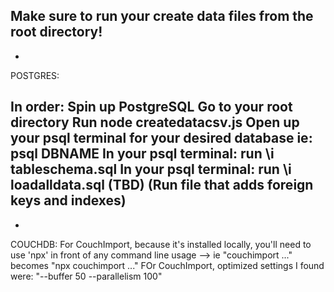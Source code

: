 Make sure to run your create data files from the root directory!
-
-
POSTGRES:

In order:
Spin up PostgreSQL
Go to your root directory
Run node createdatacsv.js
Open up your psql terminal for your desired database ie: psql DBNAME
In your psql terminal: run \i tableschema.sql
In your psql terminal: run \i loadalldata.sql
(TBD) (Run file that adds foreign keys and indexes)
-
-
COUCHDB:
For CouchImport, because it's installed locally, you'll need to use 'npx' in front of any command line usage
--> ie "couchimport ..." becomes "npx couchimport ..."
FOr CouchImport, optimized settings I found were: "--buffer 50 --parallelism 100"